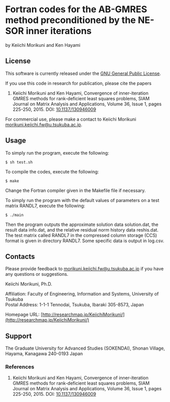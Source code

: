 # Fortran codes for the AB-GMRES method preconditioned by the NE-SOR inner iterations

by Keiichi Morikuni and Ken Hayami

## License

This software is currently released under the [GNU General Public License](http://www.gnu.org/copyleft/gpl.html).

If you use this code in research for publication, please cite the papers

1. Keiichi Morikuni and Ken Hayami, Convergence of inner-iteration GMRES methods for rank-deficient least squares problems, SIAM Journal on Matrix Analysis and Applications, Volume 36, Issue 1, pages 225-250, 2015. DOI: [10.1137/130946009](https://doi.org/10.1137/130946009)

For commercial use, please make a contact to
Keiichi Morikuni [morikuni.keiichi.fw@u.tsukuba.ac.jp](mailto:morikuni.keiichi.fw@u.tsukuba.ac.jp).


## Usage

To simply run the program, execute the following:

```
$ sh test.sh
```

To compile the codes, execute the following:

```
$ make
```

Change the Fortran compiler given in the Makefile file if necessary.

To simply run the program with the default values of parameters on a test matrix RANDL7, execute the following:

```
$ ./main 
```
Then the program outputs the approximate solution data solution.dat, the result data info.dat, and the relative residual norm history data reshis.dat.
The test matrix called RANDL7 in the compressed column storage (CCS) format is given in directory RANDL7.
Some specific data is output in log.csv.

## Contacts

Please provide feedback to [morikuni.keiichi.fw@u.tsukuba.ac.jp](mailto:morikuni.keiichi.fw@u.tsukuba.ac.jp) if you have any questions or suggestions.

Keiichi Morikuni, Ph.D.  

Affiliation: Faculty of Engineering, Information and Systems, University of Tsukuba  
Postal Address: 1-1-1 Tennodai, Tsukuba, Ibaraki 305-8573, Japan

Homepage URL: [http://researchmap.jp/KeiichiMorikuni/](http://researchmap.jp/KeiichiMorikuni/)

## Support

The Graduate University for Advanced Studies (SOKENDAI), Shonan Village, Hayama, Kanagawa 240-0193 Japan


### References

1. Keiichi Morikuni and Ken Hayami, Convergence of inner-iteration GMRES methods for rank-deficient least squares problems, SIAM Journal on Matrix Analysis and Applications, Volume 36, Issue 1, pages 225-250, 2015. DOI: [10.1137/130946009](https://doi.org/10.1137/130946009)

